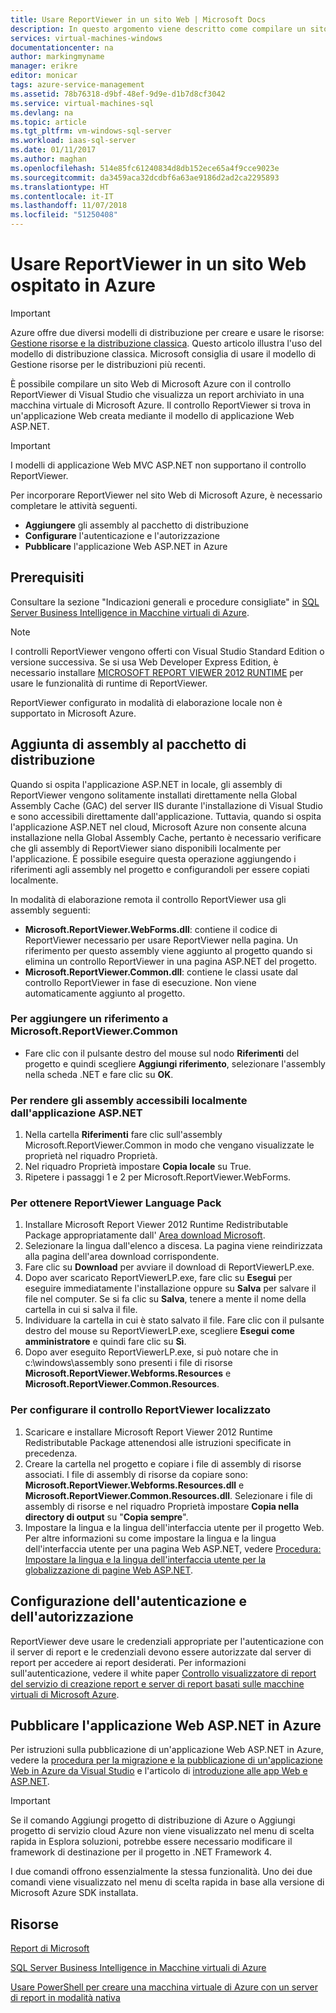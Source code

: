 ```yaml
---
title: Usare ReportViewer in un sito Web | Microsoft Docs
description: In questo argomento viene descritto come compilare un sito Web di Microsoft Azure con il controllo ReportViewer di Visual Studio che visualizza un report archiviato in una macchina virtuale di Microsoft Azure.
services: virtual-machines-windows
documentationcenter: na
author: markingmyname
manager: erikre
editor: monicar
tags: azure-service-management
ms.assetid: 78b76318-d9bf-48ef-9d9e-d1b7d8cf3042
ms.service: virtual-machines-sql
ms.devlang: na
ms.topic: article
ms.tgt_pltfrm: vm-windows-sql-server
ms.workload: iaas-sql-server
ms.date: 01/11/2017
ms.author: maghan
ms.openlocfilehash: 514e85fc61240834d8db152ece65a4f9cce9023e
ms.sourcegitcommit: da3459aca32dcdbf6a63ae9186d2ad2ca2295893
ms.translationtype: HT
ms.contentlocale: it-IT
ms.lasthandoff: 11/07/2018
ms.locfileid: "51250408"
---
```

# <a name="use-reportviewer-in-a-web-site-hosted-in-azure"></a>Usare ReportViewer in un sito Web ospitato in Azure
> [!IMPORTANT] 
> Azure offre due diversi modelli di distribuzione per creare e usare le risorse: [Gestione risorse e la distribuzione classica](../../../azure-resource-manager/resource-manager-deployment-model.md). Questo articolo illustra l'uso del modello di distribuzione classica. Microsoft consiglia di usare il modello di Gestione risorse per le distribuzioni più recenti.

È possibile compilare un sito Web di Microsoft Azure con il controllo ReportViewer di Visual Studio che visualizza un report archiviato in una macchina virtuale di Microsoft Azure. Il controllo ReportViewer si trova in un'applicazione Web creata mediante il modello di applicazione Web ASP.NET.

> [!IMPORTANT]
> I modelli di applicazione Web MVC ASP.NET non supportano il controllo ReportViewer.

Per incorporare ReportViewer nel sito Web di Microsoft Azure, è necessario completare le attività seguenti.

* **Aggiungere** gli assembly al pacchetto di distribuzione
* **Configurare** l'autenticazione e l'autorizzazione
* **Pubblicare** l'applicazione Web ASP.NET in Azure

## <a name="prerequisites"></a>Prerequisiti
Consultare la sezione "Indicazioni generali e procedure consigliate" in [SQL Server Business Intelligence in Macchine virtuali di Azure](../classic/ps-sql-bi.md).

> [!NOTE]
> I controlli ReportViewer vengono offerti con Visual Studio Standard Edition o versione successiva. Se si usa Web Developer Express Edition, è necessario installare [MICROSOFT REPORT VIEWER 2012 RUNTIME](https://www.microsoft.com/download/details.aspx?id=35747) per usare le funzionalità di runtime di ReportViewer.
> 
> ReportViewer configurato in modalità di elaborazione locale non è supportato in Microsoft Azure.

## <a name="adding-assemblies-to-the-deployment-package"></a>Aggiunta di assembly al pacchetto di distribuzione
Quando si ospita l'applicazione ASP.NET in locale, gli assembly di ReportViewer vengono solitamente installati direttamente nella Global Assembly Cache (GAC) del server IIS durante l'installazione di Visual Studio e sono accessibili direttamente dall'applicazione. Tuttavia, quando si ospita l'applicazione ASP.NET nel cloud, Microsoft Azure non consente alcuna installazione nella Global Assembly Cache, pertanto è necessario verificare che gli assembly di ReportViewer siano disponibili localmente per l'applicazione. È possibile eseguire questa operazione aggiungendo i riferimenti agli assembly nel progetto e configurandoli per essere copiati localmente.

In modalità di elaborazione remota il controllo ReportViewer usa gli assembly seguenti:

* **Microsoft.ReportViewer.WebForms.dll**: contiene il codice di ReportViewer necessario per usare ReportViewer nella pagina. Un riferimento per questo assembly viene aggiunto al progetto quando si elimina un controllo ReportViewer in una pagina ASP.NET del progetto.
* **Microsoft.ReportViewer.Common.dll**: contiene le classi usate dal controllo ReportViewer in fase di esecuzione. Non viene automaticamente aggiunto al progetto.

### <a name="to-add-a-reference-to-microsoftreportviewercommon"></a>Per aggiungere un riferimento a Microsoft.ReportViewer.Common
* Fare clic con il pulsante destro del mouse sul nodo **Riferimenti** del progetto e quindi scegliere **Aggiungi riferimento**, selezionare l'assembly nella scheda .NET e fare clic su **OK**.

### <a name="to-make-the-assemblies-locally-accessible-by-your-aspnet-application"></a>Per rendere gli assembly accessibili localmente dall'applicazione ASP.NET
1. Nella cartella **Riferimenti** fare clic sull'assembly Microsoft.ReportViewer.Common in modo che vengano visualizzate le proprietà nel riquadro Proprietà.
2. Nel riquadro Proprietà impostare **Copia locale** su True.
3. Ripetere i passaggi 1 e 2 per Microsoft.ReportViewer.WebForms.

### <a name="to-get-reportviewer-language-pack"></a>Per ottenere ReportViewer Language Pack
1. Installare Microsoft Report Viewer 2012 Runtime Redistributable Package appropriatamente dall' [Area download Microsoft](https://go.microsoft.com/fwlink/?LinkId=317386).
2. Selezionare la lingua dall'elenco a discesa. La pagina viene reindirizzata alla pagina dell'area download corrispondente.
3. Fare clic su **Download** per avviare il download di ReportViewerLP.exe.
4. Dopo aver scaricato ReportViewerLP.exe, fare clic su **Esegui** per eseguire immediatamente l'installazione oppure su **Salva** per salvare il file nel computer. Se si fa clic su **Salva**, tenere a mente il nome della cartella in cui si salva il file.
5. Individuare la cartella in cui è stato salvato il file. Fare clic con il pulsante destro del mouse su ReportViewerLP.exe, scegliere **Esegui come amministratore** e quindi fare clic su **Sì**.
6. Dopo aver eseguito ReportViewerLP.exe, si può notare che in c:\windows\assembly sono presenti i file di risorse **Microsoft.ReportViewer.Webforms.Resources** e **Microsoft.ReportViewer.Common.Resources**.

### <a name="to-configure-for-localized-reportviewer-control"></a>Per configurare il controllo ReportViewer localizzato
1. Scaricare e installare Microsoft Report Viewer 2012 Runtime Redistributable Package attenendosi alle istruzioni specificate in precedenza.
2. Creare la cartella <language> nel progetto e copiare i file di assembly di risorse associati. I file di assembly di risorse da copiare sono: **Microsoft.ReportViewer.Webforms.Resources.dll** e **Microsoft.ReportViewer.Common.Resources.dll**. Selezionare i file di assembly di risorse e nel riquadro Proprietà impostare **Copia nella directory di output** su "**Copia sempre**".
3. Impostare la lingua e la lingua dell'interfaccia utente per il progetto Web. Per altre informazioni su come impostare la lingua e la lingua dell'interfaccia utente per una pagina Web ASP.NET, vedere [Procedura: Impostare la lingua e la lingua dell'interfaccia utente per la globalizzazione di pagine Web ASP.NET](https://go.microsoft.com/fwlink/?LinkId=237461).

## <a name="configuring-authentication-and-authorization"></a>Configurazione dell'autenticazione e dell'autorizzazione
ReportViewer deve usare le credenziali appropriate per l'autenticazione con il server di report e le credenziali devono essere autorizzate dal server di report per accedere ai report desiderati. Per informazioni sull'autenticazione, vedere il white paper [Controllo visualizzatore di report del servizio di creazione report e server di report basati sulle macchine virtuali di Microsoft Azure](https://msdn.microsoft.com/library/azure/dn753698.aspx).

## <a name="publish-the-aspnet-web-application-to-azure"></a>Pubblicare l'applicazione Web ASP.NET in Azure
Per istruzioni sulla pubblicazione di un'applicazione Web ASP.NET in Azure, vedere la [procedura per la migrazione e la pubblicazione di un'applicazione Web in Azure da Visual Studio](../../../vs-azure-tools-migrate-publish-web-app-to-cloud-service.md) e l'articolo di [introduzione alle app Web e ASP.NET](../../../app-service/app-service-web-get-started-dotnet.md).

> [!IMPORTANT]
> Se il comando Aggiungi progetto di distribuzione di Azure o Aggiungi progetto di servizio cloud Azure non viene visualizzato nel menu di scelta rapida in Esplora soluzioni, potrebbe essere necessario modificare il framework di destinazione per il progetto in .NET Framework 4.
> 
> I due comandi offrono essenzialmente la stessa funzionalità. Uno dei due comandi viene visualizzato nel menu di scelta rapida in base alla versione di Microsoft Azure SDK installata.
> 
> 

## <a name="resources"></a>Risorse
[Report di Microsoft](https://go.microsoft.com/fwlink/?LinkId=205399)

[SQL Server Business Intelligence in Macchine virtuali di Azure](../classic/ps-sql-bi.md)

[Usare PowerShell per creare una macchina virtuale di Azure con un server di report in modalità nativa](../classic/ps-sql-report.md)

